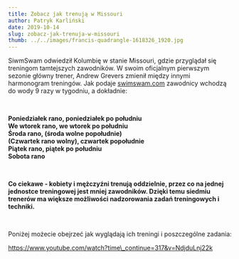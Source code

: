 ```yaml
---
title: Zobacz jak trenują w Missouri
author: Patryk Karliński
date: 2019-10-14
slug: zobacz-jak-trenuja-w-missouri
thumb: ../../images/francis-quadrangle-1618326_1920.jpg
---
```


SiwmSwam odwiedził Kolumbię w stanie Missouri, gdzie przyglądał się treningom tamtejszych zawodników. W swoim oficjalnym pierwszym sezonie główny trener, Andrew Grevers zmienił między innymi harmonogram treningów. Jak podaje [swimswam.com](http://swimswam.com) zawodnicy wchodzą do wody 9 razy w tygodniu, a dokładnie:

<p>&nbsp;</p>

**Poniedziałek rano, poniedziałek po południu  
We wtorek rano, we wtorek po południu  
Środa rano, (środa wolne popołudnie)  
(Czwartek rano wolny), czwartek popołudnie  
Piątek rano, piątek po południu  
Sobota rano**

<p>&nbsp;</p>

**Co ciekawe - kobiety i mężczyźni trenują oddzielnie, przez co na jednej jednostce treningowej jest mniej zawodników. Dzięki temu siedmiu trenerów ma większe możliwości nadzorowania zadań treningowych i techniki.**

<p>&nbsp;</p>

Poniżej możecie obejrzeć jak wyglądają ich treningi i poszczególne zadania:

https://www.youtube.com/watch?time\_continue=317&v=NdjduLnj22k
